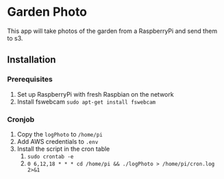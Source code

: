 # Garden Photo

This app will take photos of the garden from a RaspberryPi and send them to s3.

## Installation

### Prerequisites

1. Set up RaspberryPi with fresh Raspbian on the network
2. Install fswebcam `sudo apt-get install fswebcam`

### Cronjob

1. Copy the `logPhoto` to `/home/pi`
2. Add AWS credentials to `.env`
3. Install the script in the cron table 
   1. `sudo crontab -e`
   2. `0 6,12,18 * * * cd /home/pi && ./logPhoto > /home/pi/cron.log 2>&1`